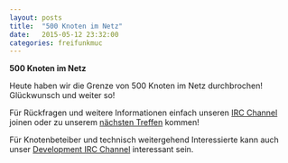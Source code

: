 ```yaml
---
layout: posts
title:  "500 Knoten im Netz"
date:   2015-05-12 23:32:00
categories: freifunkmuc
---
```


**500 Knoten im Netz**

Heute haben wir die Grenze von 500 Knoten im Netz durchbrochen! Glückwunsch und weiter so!

Für Rückfragen und weitere Informationen einfach unseren [IRC Channel][irc] joinen
oder zu unserem [nächsten Treffen][treffen] kommen!

Für Knotenbeteiber und technisch weitergehend Interessierte kann auch unser [Development IRC Channel][irc-dev] interessant sein. 

[irc]: https://webirc.darkfasel.net/#freifunk
[irc-dev]: https://webirc.darkfasel.net/#freifunk-dev
[treffen]: http://freifunkmuc.github.io/mitmachen/
